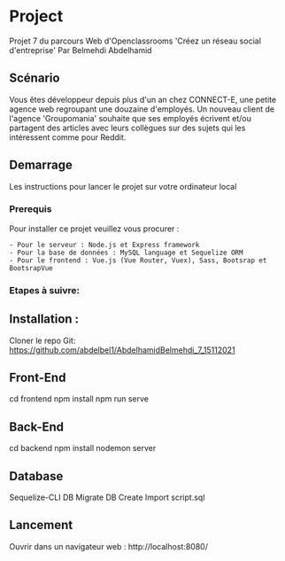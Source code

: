 # Project

Projet 7 du parcours Web d'Openclassrooms
'Créez un réseau social d'entreprise' 
Par Belmehdi Abdelhamid

## Scénario 

Vous êtes développeur depuis plus d'un an chez CONNECT-E, une petite agence web regroupant une douzaine d'employés.
Un nouveau client de l'agence 'Groupomania' souhaite que ses employés écrivent et/ou partagent des articles avec leurs collègues sur des sujets qui les intéressent comme pour Reddit. 

## Demarrage

Les instructions pour lancer le projet sur votre ordinateur local

### Prerequis

Pour installer ce projet veuillez vous procurer :

```
- Pour le serveur : Node.js et Express framework
- Pour la base de données : MySQL language et Sequelize ORM
- Pour le frontend : Vue.js (Vue Router, Vuex), Sass, Bootsrap et BootsrapVue
```

### Etapes à suivre:

## Installation : 
Cloner le repo Git: https://github.com/abdelbel1/AbdelhamidBelmehdi_7_15112021

## Front-End
cd frontend
npm install
npm run serve

## Back-End
cd backend
npm install
nodemon server

## Database
Sequelize-CLI
DB Migrate
DB Create
Import script.sql

## Lancement

Ouvrir dans un navigateur web : http://localhost:8080/

